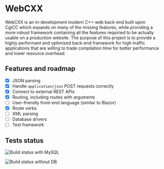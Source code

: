 # WebCXX
WebCXX is an in-development modern C++ web back-end built upon CgiCC which expands on many of the missing features, while providing a more robust framework containing all the features requiried to be actually usable on a production website.
The purpose of this project is to provide a highly performant and optimized back-end framework for high-traffic applications that are willing to trade compilation time for better performance and lower resource overhead.

## Features and roadmap
- [x] JSON parsing
- [x] Handle `application/json` POST requests correctly
- [x] Connect to external REST APIs
- [x] Routing, including routes with arguments
- [ ] User-friendly front-end language (similar to Blazor)
- [x] Route verbs
- [ ] XML parsing
- [ ] Database drivers
- [ ] Test framework

## Tests status
![Build status with MySQL](https://github.com/devcore96/webcxx/actions/workflows/build-mysql.yml/badge.svg)

![Build status without DB](https://github.com/devcore96/webcxx/actions/workflows/build-no-db.yml/badge.svg)
